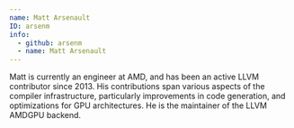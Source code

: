 ```yaml
---
name: Matt Arsenault
ID: arsenm
info:
  - github: arsenm
  - name: Matt Arsenault
---
```


Matt is currently an engineer at AMD, and has been an active LLVM
contributor since 2013. His contributions span various aspects of the
compiler infrastructure, particularly improvements in code generation,
and optimizations for GPU architectures. He is the maintainer of the
LLVM AMDGPU backend.
